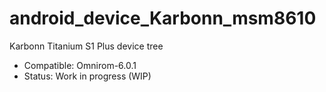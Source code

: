 # android_device_Karbonn_msm8610
Karbonn Titanium S1 Plus device tree
- Compatible: Omnirom-6.0.1
- Status: Work in progress (WIP)
